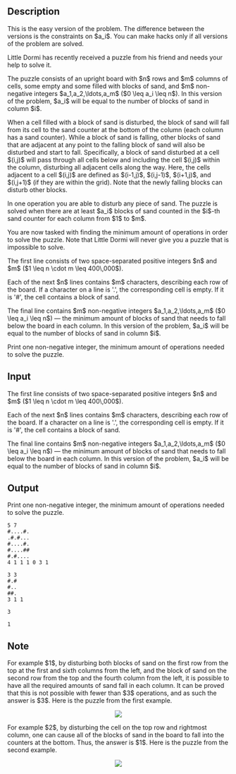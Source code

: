 ## Description

<div><p><span class="tex-font-style-bf">This is the easy version of the problem. The difference between the versions is the constraints on $a_i$. You can make hacks only if all versions of the problem are solved.</span></p><p>Little Dormi has recently received a puzzle from his friend and needs your help to solve it. </p><p>The puzzle consists of an upright board with $n$ rows and $m$ columns of cells, some empty and some filled with blocks of sand, and $m$ non-negative integers $a_1,a_2,\ldots,a_m$ ($0 \leq a_i \leq n$). In this version of the problem, $a_i$ will be <span class="tex-font-style-bf">equal to</span> the number of blocks of sand in column $i$.</p><p>When a cell filled with a block of sand is disturbed, the block of sand will fall from its cell to the sand counter at the bottom of the column (each column has a sand counter). While a block of sand is falling, other blocks of sand that are adjacent at any point to the falling block of sand will also be disturbed and start to fall. Specifically, a block of sand disturbed at a cell $(i,j)$ will pass through all cells below and including the cell $(i,j)$ within the column, disturbing all adjacent cells along the way. Here, the cells adjacent to a cell $(i,j)$ are defined as $(i-1,j)$, $(i,j-1)$, $(i+1,j)$, and $(i,j+1)$ (if they are within the grid). Note that the newly falling blocks can disturb other blocks.</p><p>In one operation you are able to disturb any piece of sand. The puzzle is solved when there are <span class="tex-font-style-bf">at least</span> $a_i$ blocks of sand counted in the $i$-th sand counter for each column from $1$ to $m$.</p><p>You are now tasked with finding the minimum amount of operations in order to solve the puzzle. Note that Little Dormi will never give you a puzzle that is impossible to solve.</p></div><div class="input-specification"><p>The first line consists of two space-separated positive integers $n$ and $m$ ($1 \leq n \cdot m \leq 400\,000$).</p><p>Each of the next $n$ lines contains $m$ characters, describing each row of the board. If a character on a line is '<span class="tex-font-style-tt">.</span>', the corresponding cell is empty. If it is '<span class="tex-font-style-tt">#</span>', the cell contains a block of sand.</p><p>The final line contains $m$ non-negative integers $a_1,a_2,\ldots,a_m$ ($0 \leq a_i \leq n$) — the minimum amount of blocks of sand that needs to fall below the board in each column. In this version of the problem, $a_i$ will be <span class="tex-font-style-bf">equal to</span> the number of blocks of sand in column $i$.</p></div><div class="output-specification"><p>Print one non-negative integer, the minimum amount of operations needed to solve the puzzle.</p></div>

## Input

<p>The first line consists of two space-separated positive integers $n$ and $m$ ($1 \leq n \cdot m \leq 400\,000$).</p><p>Each of the next $n$ lines contains $m$ characters, describing each row of the board. If a character on a line is '<span class="tex-font-style-tt">.</span>', the corresponding cell is empty. If it is '<span class="tex-font-style-tt">#</span>', the cell contains a block of sand.</p><p>The final line contains $m$ non-negative integers $a_1,a_2,\ldots,a_m$ ($0 \leq a_i \leq n$) — the minimum amount of blocks of sand that needs to fall below the board in each column. In this version of the problem, $a_i$ will be <span class="tex-font-style-bf">equal to</span> the number of blocks of sand in column $i$.</p>

## Output

<p>Print one non-negative integer, the minimum amount of operations needed to solve the puzzle.</p>





```input1
5 7
#....#.
.#.#...
#....#.
#....##
#.#....
4 1 1 1 0 3 1
```




```input2
3 3
#.#
#..
##.
3 1 1
```




```output1
3
```




```output2
1
```



## Note

<p>For example $1$, by disturbing both blocks of sand on the first row from the top at the first and sixth columns from the left, and the block of sand on the second row from the top and the fourth column from the left, it is possible to have all the required amounts of sand fall in each column. It can be proved that this is not possible with fewer than $3$ operations, and as such the answer is $3$. Here is the puzzle from the first example.</p><center> <img class="tex-graphics" src="file://1Obbg2Om.png" style="max-width: 100.0%;max-height: 100.0%;"> </center><p>For example $2$, by disturbing the cell on the top row and rightmost column, one can cause all of the blocks of sand in the board to fall into the counters at the bottom. Thus, the answer is $1$. Here is the puzzle from the second example.</p><center> <img class="tex-graphics" src="file://Dvxh50Sb.png" style="max-width: 100.0%;max-height: 100.0%;"> </center>
